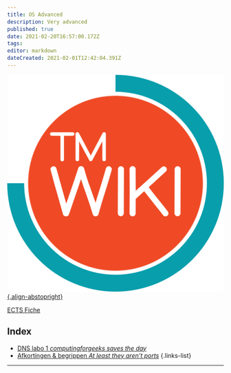 ```yaml
---
title: OS Advanced
description: Very advanced
published: true
date: 2021-02-20T16:57:00.172Z
tags: 
editor: markdown
dateCreated: 2021-02-01T12:42:04.391Z
---
```



[![tmwiki_v1_noback.png](/tmwiki_v1_noback.png){.align-abstopright}](https://tmwiki.be/en/home)

[ECTS Fiche](http://onderwijsaanbodmechelenantwerpen.thomasmore.be/2020/syllabi/n/YT0672N.htm#activetab=doelstellingen_idp3985312)

## Index

- [DNS labo 1 *computingforgeeks saves the day*](/en/OS_Advanced/DNS)
- [Afkortingen & begrippen *At least they aren't ports*](/en/OS_Advanced/words)
{.links-list}

---